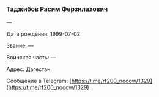 ### Таджибов Расим Ферзилахович

—

Дата рождения: 1999-07-02

Звание: —

Воинская часть: —

Адрес: Дагестан

Сообщение в Telegram: [https://t.me/rf200_nooow/1329](https://t.me/rf200_nooow/1329)
